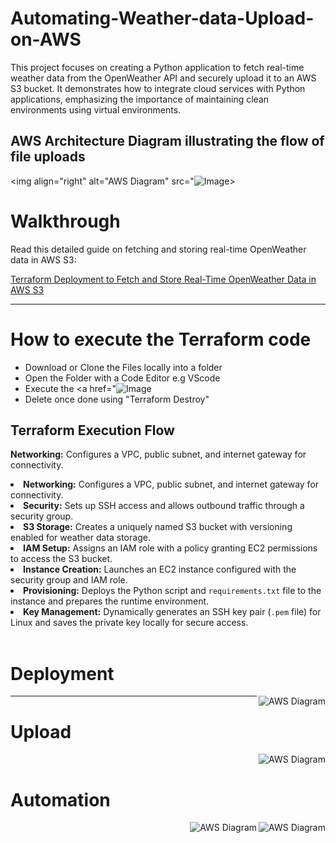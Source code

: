 # Automating-Weather-data-Upload-on-AWS
This project focuses on creating a Python application to fetch real-time weather data from the OpenWeather API and securely upload it to an AWS S3 bucket. It demonstrates how to integrate cloud services with Python applications, emphasizing the importance of maintaining clean environments using virtual environments.


## AWS Architecture Diagram illustrating the flow of file uploads
<img align="right" alt="AWS Diagram" src="![Image](https://github.com/user-attachments/assets/99654f83-d5af-45a9-8ae8-b49a57b8eb27)>

# Walkthrough 
<p>Read this detailed guide on fetching and storing real-time OpenWeather data in AWS S3:</p>
    <a href="https://medium.com/@Md_M_Uddin/terraform-deployment-to-fetch-and-store-real-time-open-weather-data-to-aws-s3-043d216a93b4">
        Terraform Deployment to Fetch and Store Real-Time OpenWeather Data in AWS S3
    </a>
<hr/>

# How to execute the Terraform code
- Download or Clone the Files locally into a folder
- Open the Folder with a Code Editor e.g VScode
- Execute the <a href="![Image](https://github.com/user-attachments/assets/99654f83-d5af-45a9-8ae8-b49a57b8eb27)
- Delete once done using "Terraform Destroy"


## Terraform Execution Flow
  <strong>Networking:</strong> Configures a VPC, public subnet, and internet gateway for connectivity.
  <li><strong>Networking:</strong> Configures a VPC, public subnet, and internet gateway for connectivity.</li>
  <li><strong>Security:</strong> Sets up SSH access and allows outbound traffic through a security group.</li>
  <li><strong>S3 Storage:</strong> Creates a uniquely named S3 bucket with versioning enabled for weather data storage.</li>
  <li><strong>IAM Setup:</strong> Assigns an IAM role with a policy granting EC2 permissions to access the S3 bucket.</li>
  <li><strong>Instance Creation:</strong> Launches an EC2 instance configured with the security group and IAM role.</li>
  <li><strong>Provisioning:</strong> Deploys the Python script and <code>requirements.txt</code> file to the instance and prepares the runtime environment.</li>
  <li><strong>Key Management:</strong> Dynamically generates an SSH key pair (<code>.pem</code> file) for Linux and saves the private key locally for secure access.</li>

<br/>

# Deployment
<img align="right" alt="AWS Diagram" src="https://miro.medium.com/v2/resize:fit:1100/format:webp/1*Q3b7fSj6nbQhrixjW0nHQw.png">


<hr/>

# Upload
<img align="right" alt="AWS Diagram" src="https://miro.medium.com/v2/resize:fit:4800/format:webp/1*ESvWIH_2b6Sj75FPdoChZQ.png">
<br/> 


# Automation
<img align="right" alt="AWS Diagram" src="https://miro.medium.com/v2/resize:fit:1100/format:webp/1*dgURoY2bCb873ICPEcxnUg.png">
<img align="right" alt="AWS Diagram" src="https://miro.medium.com/v2/resize:fit:1100/format:webp/1*qHp_zeUpVypl05cF16zPpA.png">


